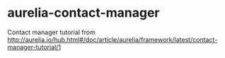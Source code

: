 # aurelia-contact-manager
Contact manager tutorial from http://aurelia.io/hub.html#/doc/article/aurelia/framework/latest/contact-manager-tutorial/1
